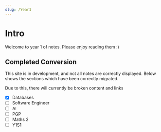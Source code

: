 ```yaml
---
slug: /Year1
---
```

# Intro
Welcome to year 1 of notes. Please enjoy reading them :)

## Completed Conversion
This site is in development, and not all notes are correctly displayed. Below shows the sections which have been correctly migrated.

Due to this, there will currently be broken content and links 
- [x] Databases
- [ ] Software Engineer
- [ ] AI
- [ ] PGP
- [ ] Maths 2
- [ ] Y1S1